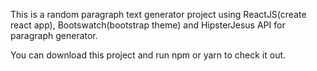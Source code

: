This is a random paragraph text generator project using ReactJS(create react app), Bootswatch(bootstrap theme) and HipsterJesus API for paragraph generator.

You can download this project and run npm or yarn to check it out.